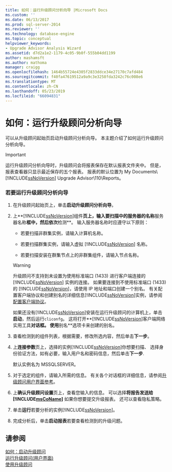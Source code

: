 ```yaml
---
title: 如何：运行升级顾问分析向导 |Microsoft Docs
ms.custom: ''
ms.date: 06/13/2017
ms.prod: sql-server-2014
ms.reviewer: ''
ms.technology: database-engine
ms.topic: conceptual
helpviewer_keywords:
- Upgrade Advisor Analysis Wizard
ms.assetid: d7d2a1e2-1179-4c05-9b0f-555b04dd1199
author: mashamsft
ms.author: mathoma
manager: craigg
ms.openlocfilehash: 1464b55724e4305f2833ddce34e27170c7afd484
ms.sourcegitcommit: f40fa47619512a9a9c3e3258fda3242c76c008e6
ms.translationtype: MT
ms.contentlocale: zh-CN
ms.lasthandoff: 05/23/2019
ms.locfileid: "66094831"
---
```

# <a name="how-to-run-the-upgrade-advisor-analysis-wizard"></a>如何：运行升级顾问分析向导
  可以从升级顾问起始页启动升级顾问分析向导。 本主题介绍了如何运行升级顾问分析向导。  
  
> [!IMPORTANT]
>  运行升级顾问分析向导时，升级顾问会将报表保存在默认报表文件夹中。 但是，报表查看器只显示最近保存的五个报表。 报表的默认位置为 My Documents\\ [!INCLUDE[ssNoVersion](../../includes/ssnoversion-md.md)] Upgrade Advisor\110\Reports。  
  
### <a name="to-run-the-upgrade-advisor-analysis-wizard"></a>若要运行升级顾问分析向导  
  
1.  在升级顾问起始页上，单击**启动升级顾问分析向导**。  
  
2.  上**[!INCLUDE[ssNoVersion](../../includes/ssnoversion-md.md)]组件**页上，输入要扫描中的服务器的名称**服务器名称**框中，然后依次**检测**。 输入服务器名称时应遵守以下原则：  
  
    -   若要扫描非群集实例，请输入计算机名称。  
  
    -   若要扫描群集实例，请输入虚拟 [!INCLUDE[ssNoVersion](../../includes/ssnoversion-md.md)] 名称。  
  
    -   若要扫描安装在群集节点上的非群集组件，请输入节点名称。  
  
    > [!WARNING]  
    >  升级顾问不支持到未设置为使用标准端口 (1433) 进行客户端连接的 [!INCLUDE[ssNoVersion](../../includes/ssnoversion-md.md)] 实例的连接。 如果要连接到不使用标准端口 (1433) 的 [!INCLUDE[ssNoVersion](../../includes/ssnoversion-md.md)]，请使用 IP 地址和端口创建一个别名。 有关配置客户端协议和创建别名的详细信息[!INCLUDE[ssNoVersion](../../includes/ssnoversion-md.md)]实例，请参阅[配置客户端协议](../../database-engine/configure-windows/configure-client-protocols.md)。  
    >   
    >  如果还没有[!INCLUDE[ssNoVersion](../../includes/ssnoversion-md.md)]安装在运行升级顾问的计算机上，单击**启动**，然后运行`cliconfg`。 这将打开**[!INCLUDE[ssNoVersion](../../includes/ssnoversion-md.md)]客户端网络实用工具**对话框。 使用**别名**选项卡来创建的别名。  
  
3.  查看检测到的组件列表，根据需要，修改所选内容，然后单击**下一步**。  
  
4.  上**连接参数**页上，选择的实例[!INCLUDE[ssNoVersion](../../includes/ssnoversion-md.md)]你想要扫描、 选择身份验证方法，如有必要，输入用户名和密码信息，然后单击**下一步**.  
  
     默认实例名为 MSSQLSERVER。  
  
5.  对于选定的组件，请输入所需的信息。 有关各个对话框的详细信息，请参阅[升级顾问用户界面参考](../../../2014/sql-server/install/upgrade-advisor-user-interface-reference.md)。  
  
6.  上**确认升级顾问设置**页上，查看您输入的信息。 可以选择**将报告发送给[!INCLUDE[msCoName](../../includes/msconame-md.md)]** 如果你想要提交升级报表。 还可以查看隐私策略。  
  
7.  单击**运行**若要分析的实例[!INCLUDE[ssNoVersion](../../includes/ssnoversion-md.md)]。  
  
8.  完成分析后，单击**启动报表**若要查看检测到的升级问题。  
  
## <a name="see-also"></a>请参阅  
 [如何：启动升级顾问](../../../2014/sql-server/install/how-to-launch-upgrade-advisor.md)   
 [运行升级顾问&#40;用户界面&#41;](../../../2014/sql-server/install/running-upgrade-advisor-user-interface.md)   
 [使用升级顾问](../../../2014/sql-server/install/working-with-upgrade-advisor.md)  
  
  
